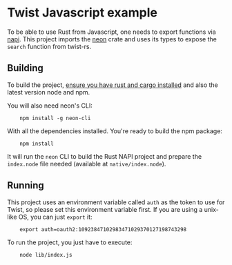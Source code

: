 Twist Javascript example
========================

To be able to use Rust from Javascript, one needs to export functions via
[napi](https://nodejs.org/api/n-api.html). This project imports the
[neon](https://github.com/neon-bindings/neon) crate and uses its types to
expose the `search` function from twist-rs.

## Building

To build the project, [ensure you have rust and cargo
installed](https://www.rust-lang.org/tools/install) and also the latest version
node and npm.

You will also need neon's CLI:

        npm install -g neon-cli

With all the dependencies installed. You're ready to build the npm package:

        npm install

It will run the `neon` CLI to build the Rust NAPI project and prepare the
`index.node` file needed (available at `native/index.node`).

## Running

This project uses an environment variable called `auth` as the token to use for
Twist, so please set this environment variable first. If you are using a
unix-like OS, you can just `export` it:

        export auth=oauth2:10923847102983471029370127198743298

To run the project, you just have to execute:

        node lib/index.js
